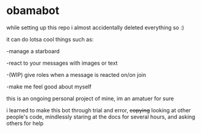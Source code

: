 # obamabot

while setting up this repo i almost accidentally deleted everything so :)

it can do lotsa cool things such as:

-manage a starboard

-react to your messages with images or text

-(WIP) give roles when a message is reacted on/on join

-make me feel good about myself

this is an ongoing personal project of mine, im an amatuer for sure

i learned to make this bot through trial and error, ~~copying~~ looking at other people's code, mindlessly staring at the docs for several hours, and asking others for help
